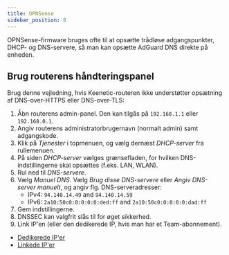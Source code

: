 ```yaml
---
title: OPNSense
sidebar_position: 8
---
```


OPNSense-firmware bruges ofte til at opsætte trådløse adgangspunkter, DHCP- og DNS-servere, så man kan opsætte AdGuard DNS direkte på enheden.

## Brug routerens håndteringspanel

Brug denne vejledning, hvis Keenetic-routeren ikke understøtter opsætning af DNS-over-HTTPS eller DNS-over-TLS:

1. Åbn routerens admin-panel. Den kan tilgås på `192.168.1.1` eller `192.168.0.1`.
2. Angiv routerens administratorbrugernavn (normalt admin) samt adgangskode.
3. Klik på _Tjenester_ i topmenuen, og vælg dernæst _DHCP-server_ fra rullemenuen.
4. På siden _DHCP-server_ vælges grænsefladen, for hvilken DNS-indstillingerne skal opsættes (f.eks. LAN, WLAN).
5. Rul ned til _DNS-servere_.
6. Vælg _Manuel DNS_. Vælg _Brug disse DNS-servere_ eller _Angiv DNS-server manuelt_, og angiv flg. DNS-serveradresser:
   - IPv4: `94.140.14.49` and `94.140.14.59`
   - IPv6: `2a10:50c0:0:0:0:0:ded:ff` and `2a10:50c0:0:0:0:0:dad:ff`
7. Gem indstillingerne.
8. DNSSEC kan valgfrit slås til for øget sikkerhed.
9. Link IP'en (eller den dedikerede IP, hvis man har et Team-abonnement).

- [Dedikerede IP'er](/private-dns/connect-devices/other-options/dedicated-ip.md)
- [Linkede IP'er](/private-dns/connect-devices/other-options/linked-ip.md)
